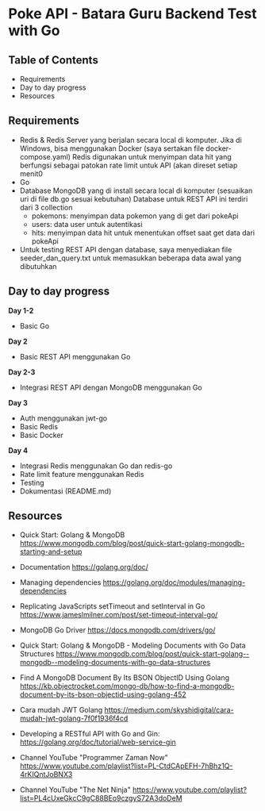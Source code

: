# Poke API - Batara Guru Backend Test with Go

## Table of Contents

- Requirements
- Day to day progress
- Resources

## Requirements

- Redis & Redis Server yang berjalan secara local di komputer. Jika di Windows, bisa menggunakan Docker (saya sertakan file docker-compose.yaml)
  Redis digunakan untuk menyimpan data hit yang berfungsi sebagai patokan rate limit untuk API (akan direset setiap menit0
- Go
- Database MongoDB yang di install secara local di komputer (sesuaikan uri di file db.go sesuai kebutuhan)
  Database untuk REST API ini terdiri dari 3 collection
  - pokemons: menyimpan data pokemon yang di get dari pokeApi
  - users: data user untuk autentikasi
  - hits: menyimpan data hit untuk menentukan offset saat get data dari pokeApi
- Untuk testing REST API dengan database, saya menyediakan file seeder_dan_query.txt untuk memasukkan beberapa data awal yang dibutuhkan

## Day to day progress

**Day 1-2**

- Basic Go

**Day 2**

- Basic REST API menggunakan Go

**Day 2-3**

- Integrasi REST API dengan MongoDB menggunakan Go

**Day 3**

- Auth menggunakan jwt-go
- Basic Redis
- Basic Docker

**Day 4**

- Integrasi Redis menggunakan Go dan redis-go
- Rate limit feature menggunakan Redis
- Testing
- Dokumentasi (README.md)

## Resources

- Quick Start: Golang & MongoDB
  https://www.mongodb.com/blog/post/quick-start-golang-mongodb-starting-and-setup

- Documentation
  https://golang.org/doc/

- Managing dependencies
  https://golang.org/doc/modules/managing-dependencies

- Replicating JavaScripts setTimeout and setInterval in Go
  https://www.jameslmilner.com/post/set-timeout-interval-go/

- MongoDB Go Driver
  https://docs.mongodb.com/drivers/go/

- Quick Start: Golang & MongoDB - Modeling Documents with Go Data Structures
  https://www.mongodb.com/blog/post/quick-start-golang--mongodb--modeling-documents-with-go-data-structures

- Find A MongoDB Document By Its BSON ObjectID Using Golang
  https://kb.objectrocket.com/mongo-db/how-to-find-a-mongodb-document-by-its-bson-objectid-using-golang-452

- Cara mudah JWT Golang
  https://medium.com/skyshidigital/cara-mudah-jwt-golang-7f0f1936f4cd

- Developing a RESTful API with Go and Gin:
  https://golang.org/doc/tutorial/web-service-gin

- Channel YouTube "Programmer Zaman Now"
  https://www.youtube.com/playlist?list=PL-CtdCApEFH-7hBhz1Q-4rKIQntJoBNX3

- Channel YouTube "The Net Ninja"
  https://www.youtube.com/playlist?list=PL4cUxeGkcC9gC88BEo9czgyS72A3doDeM
